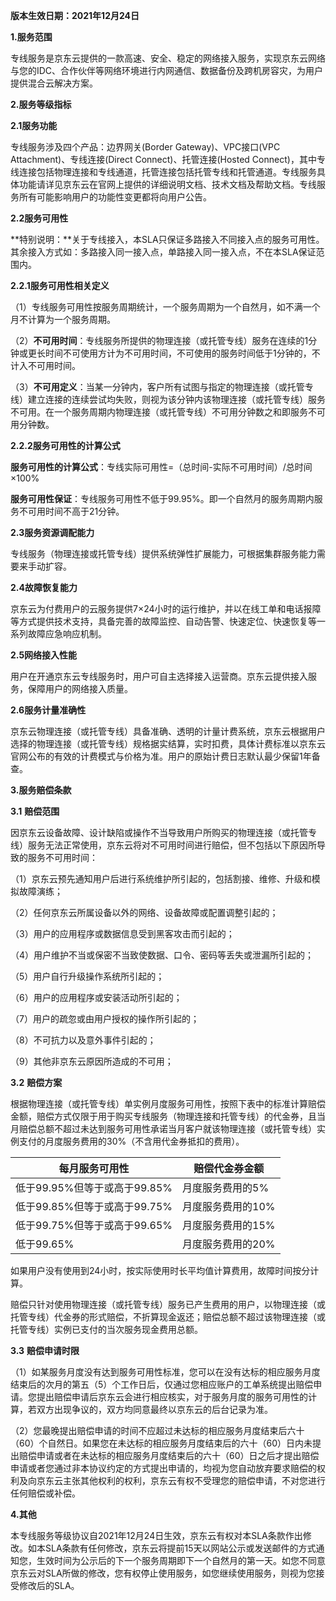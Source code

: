 **版本生效日期：2021年12月24日**

**1.服务范围**

专线服务是京东云提供的一款高速、安全、稳定的网络接入服务，实现京东云网络与您的IDC、合作伙伴等网络环境进行内网通信、数据备份及跨机房容灾，为用户提供混合云解决方案。

**2.服务等级指标**

**2.1服务功能**

专线服务涉及四个产品：边界网关(Border Gateway)、VPC接口(VPC Attachment)、专线连接(Direct Connect)、托管连接(Hosted Connect)，其中专线连接包括物理连接和专线通道，托管连接包括托管专线和托管通道。专线服务具体功能请详见京东云在官网上提供的详细说明文档、技术文档及帮助文档。专线服务所有可能影响用户的功能性变更都将向用户公告。

**2.2服务可用性**

**特别说明：**关于专线接入，本SLA只保证多路接入不同接入点的服务可用性。其余接入方式如：多路接入同一接入点，单路接入同一接入点，不在本SLA保证范围内。

**2.2.1服务可用性相关定义**

（1）专线服务可用性按服务周期统计，一个服务周期为一个自然月，如不满一个月不计算为一个服务周期。

（2）**不可用时间**：专线服务所提供的物理连接（或托管专线）服务在连续的1分钟或更长时间不可使用方计为不可用时间，不可使用的服务时间低于1分钟的，不计入不可用时间。

（3）**不可用定义**：当某一分钟内，客户所有试图与指定的物理连接（或托管专线）建立连接的连续尝试均失败，则视为该分钟内该物理连接（或托管专线）服务不可用。在一个服务周期内物理连接（或托管专线）不可用分钟数之和即服务不可用分钟数。

**2.2.2服务可用性的计算公式**

**服务可用性的计算公式**：专线实际可用性=（总时间-实际不可用时间）/总时间×100%

**服务可用性保证**：专线服务可用性不低于99.95%。即一个自然月的服务周期内服务不可用时间不高于21分钟。

**2.3服务资源调配能力**

专线服务（物理连接或托管专线）提供系统弹性扩展能力，可根据集群服务能力需要来手动扩容。

**2.4故障恢复能力**

京东云为付费用户的云服务提供7×24小时的运行维护，并以在线工单和电话报障等方式提供技术支持，具备完善的故障监控、自动告警、快速定位、快速恢复等一系列故障应急响应机制。

**2.5网络接入性能**

用户在开通京东云专线服务时，用户可自主选择接入运营商。京东云提供接入服务，保障用户的网络接入质量。

**2.6服务计量准确性**

京东云物理连接（或托管专线）具备准确、透明的计量计费系统，京东云根据用户选择的物理连接（或托管专线）规格据实结算，实时扣费，具体计费标准以京东云官网公布的有效的计费模式与价格为准。用户的原始计费日志默认最少保留1年备查。

**3.服务赔偿条款**

**3.1** **赔偿范围**

因京东云设备故障、设计缺陷或操作不当导致用户所购买的物理连接（或托管专线）服务无法正常使用，京东云将对不可用时间进行赔偿，但不包括以下原因所导致的服务不可用时间：

（1）京东云预先通知用户后进行系统维护所引起的，包括割接、维修、升级和模拟故障演练；

（2）任何京东云所属设备以外的网络、设备故障或配置调整引起的；

（3）用户的应用程序或数据信息受到黑客攻击而引起的；

（4）用户维护不当或保密不当致使数据、口令、密码等丢失或泄漏所引起的；

（5）用户自行升级操作系统所引起的；

（6）用户的应用程序或安装活动所引起的；

（7）用户的疏忽或由用户授权的操作所引起的；

（8）不可抗力以及意外事件引起的；

（9）其他非京东云原因所造成的不可用；

**3.2** **赔偿方案**

根据物理连接（或托管专线）单实例月度服务可用性，按照下表中的标准计算赔偿金额，赔偿方式仅限于用于购买专线服务（物理连接和托管专线）的代金券，且当月赔偿总额不超过未达到服务可用性承诺当月客户就该物理连接（或托管专线）实例支付的月度服务费用的30%（不含用代金券抵扣的费用）。

| **每月服务可用性**           | **赔偿代金券金额** |
| ---------------------------- | ------------------ |
| 低于99.95%但等于或高于99.85% | 月度服务费用的5%   |
| 低于99.85%但等于或高于99.75% | 月度服务费用的10%  |
| 低于99.75%但等于或高于99.65% | 月度服务费用的15%  |
| 低于99.65%                   | 月度服务费用的20%  |

如果用户没有使用到24小时，按实际使用时长平均值计算费用，故障时间按分计算。

赔偿只针对使用物理连接（或托管专线）服务已产生费用的用户，以物理连接（或托管专线）代金券的形式赔偿，不折算现金返还；赔偿总额不超过该物理连接（或托管专线）实例已支付的当次服务现金费用总额。

**3.3** **赔偿申请时限**

（1）如某服务月度没有达到服务可用性标准，您可以在没有达标的相应服务月度结束后的次月的第五（5）个工作日后，仅通过您相应账户的工单系统提出赔偿申请。您提出赔偿申请后京东云会进行相应核实，对于服务月度的服务可用性的计算，若双方出现争议的，双方均同意最终以京东云的后台记录为准。

（2）您最晚提出赔偿申请的时间不应超过未达标的相应服务月度结束后六十（60）个自然日。如果您在未达标的相应服务月度结束后的六十（60）日内未提出赔偿申请或者在未达标的相应服务月度结束后的六十（60）日之后才提出赔偿申请或者您通过非本协议约定的方式提出申请的，均视为您自动放弃要求赔偿的权利及向京东云主张其他权利的权利，京东云有权不受理您的赔偿申请，不对您进行任何赔偿或补偿。

**4.其他**

本专线服务等级协议自2021年12月24日生效，京东云有权对本SLA条款作出修改。如本SLA条款有任何修改，京东云将提前15天以网站公示或发送邮件的方式通知您，生效时间为公示后的下一个服务周期即下一个自然月的第一天。如您不同意京东云对SLA所做的修改，您有权停止使用服务，如您继续使用服务，则视为您接受修改后的SLA。

 